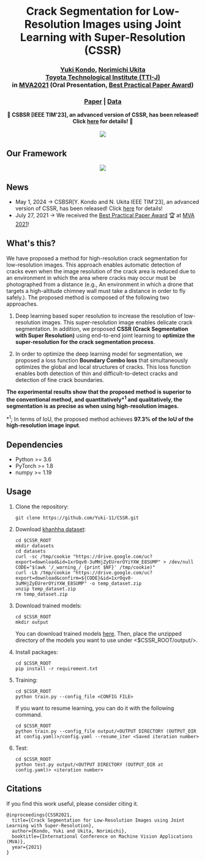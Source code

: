 <h1 align="center">
 Crack Segmentation for Low-Resolution Images using Joint Learning with Super-Resolution (CSSR)
</h1>

<h3 align="center">
 <a href="https://yuki-11.github.io/">Yuki Kondo</a>, <a href="https://www.toyota-ti.ac.jp/Lab/Denshi/iim/ukita/index-j.html">Norimichi Ukita</a>
 <br><a href="https://www.toyota-ti.ac.jp/english/">Toyota Technological Institute (TTI-J)</a>
 <br> in <a href="http://www.mva-org.jp/mva2021/">MVA2021</a> (Oral Presentation, <a href="http://www.mva-org.jp/archives.BestPracticalPaperAward.php">Best Practical Paper Award</a>)
</h3>

<h3 align="center">
 <a href="https://www.mva-org.jp/Proceedings/2021/papers/O1-1-2.pdf">Paper</a> | <a href="https://drive.google.com/drive/folders/1b8E0XjgdstW3tvKdGFAXA4utktgeguNX?usp=sharing">Data</a>
</h3>
<div align="center">
<strong>
🚀 CSBSR [IEEE TIM'23], an advanced version of CSSR, has been released! Click <a href="https://github.com/Yuki-11/CSBSR">here</a> for details! 🚀
</strong>
</div>
<br>

<div align="center">
<img src='imgs/results.png'>
</div>


## Our Framework
<div align="center">
<img src='imgs/arc.png'/>
</div>

## News
* May 1, 2024 -> CSBSR[Y. Kondo and N. Ukita IEEE TIM'23], an advanced version of CSSR, has been released! Click [here](https://github.com/Yuki-11/CSBSR) for details!
* July 27, 2021 -> We received the [Best Practical Paper Award](http://www.mva-org.jp/archives.BestPracticalPaperAward.php) 
🏆 at [MVA 2021](http://www.mva-org.jp/mva2021/)!

## What's this?

We have proposed a method for high-resolution crack segmentation for low-resolution images. This approach enables automatic detection of cracks even when the image resolution of the crack area is reduced due to an environment in which the area where cracks may occur must be photographed from a distance (e.g., An environment in which a drone that targets a high-altitude chimney wall must take a distance in order to fly safely.). The proposed method is composed of the following two approaches.

1. Deep learning based super resolution to increase the resolution of low-resolution images. This super-resolution image enables delicate crack segmentation. In addition, we proposed **CSSR (Crack Segmentation with Super Resolution)** using end-to-end joint learning to **optimize the super-resolution for the crack segmentation process**.

2. In order to optimize the deep learning model for  segmentation, we proposed a loss function **Boundary Combo loss** that simultaneously optimizes the global and local structures of cracks. This loss function enables both detection of thin and difficult-to-detect cracks and detection of fine crack boundaries.

**The experimental results show that the proposed method is superior to the conventional method, and quantitatively\*<sup>1</sup> and qualitatively, the segmentation is as precise as when using high-resolution images.**

 \*<sup>1</sup>; In terms of IoU, the proposed method achieves **97.3% of the IoU of the high-resolution image input**.

## Dependencies
* Python >= 3.6
* PyTorch >= 1.8
* numpy >= 1.19


## Usage

1. Clone the repository:

   ```shell
   git clone https://github.com/Yuki-11/CSSR.git
   ```

2. Download [khanhha dataset](https://github.com/khanhha/crack_segmentation):

   ```shell
   cd $CSSR_ROOT
   mkdir datasets
   cd datasets
   curl -sc /tmp/cookie "https://drive.google.com/uc?export=download&id=1xrOqv0-3uMHjZyEUrerOYiYXW_E8SUMP" > /dev/null
   CODE="$(awk '/_warning_/ {print $NF}' /tmp/cookie)"  
   curl -Lb /tmp/cookie "https://drive.google.com/uc?export=download&confirm=${CODE}&id=1xrOqv0-3uMHjZyEUrerOYiYXW_E8SUMP" -o temp_dataset.zip
   unzip temp_dataset.zip
   rm temp_dataset.zip
   ```

3. Download trained models:

   ```shell
   cd $CSSR_ROOT
   mkdir output
   ```
   You can download trained models [here](https://drive.google.com/drive/folders/17yCHnmpJtxkog010ttFg2U2r8oBBoGlD?usp=sharing). Then, place the unzipped directory of the models you want to use under <$CSSR_ROOT/output/>.

3. Install packages:

   ```shell
   cd $CSSR_ROOT
   pip install -r requirement.txt
   ```

4. Training:
   ```shell
   cd $CSSR_ROOT
   python train.py --config_file <CONFIG FILE>
   ```
   
   If you want to resume learning, you can do it with the following command.
   ```shell
   cd $CSSR_ROOT
   python train.py --config_file output/<OUTPUT DIRECTORY (OUTPUT_DIR at config.yaml)>/config.yaml --resume_iter <Saved iteration number>
   ```

5. Test:
   ```shell
   cd $CSSR_ROOT
   python test.py output/<OUTPUT DIRECTORY (OUTPUT_DIR at config.yaml)> <iteration number> 
   ```

## Citations
If you find this work useful, please consider citing it.
```
@inproceedings{CSSR2021,
  title={Crack Segmentation for Low-Resolution Images using Joint Learning with Super-Resolution},
  author={Kondo, Yuki and Ukita, Norimichi},
  booktitle={International Conference on Machine Vision Applications (MVA)},
  year={2021}
}

```
